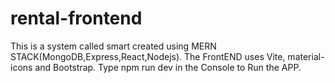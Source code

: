 # rental-frontend
This is a system called smart
created using MERN STACK(MongoDB,Express,React,Nodejs).
The FrontEND uses Vite, material-icons and Bootstrap.
Type npm run dev in the Console to Run the APP.
